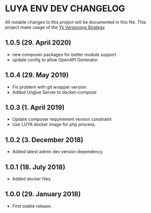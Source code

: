 # LUYA ENV DEV CHANGELOG

All notable changes to this project will be documented in this file. This project make usage of the [Yii Versioning Strategy](https://github.com/yiisoft/yii2/blob/master/docs/internals/versions.md).

## 1.0.5 (29. April 2020)

+ new composer packages for better module support
+ update config to allow OpenAPI Generator.

## 1.0.4 (29. May 2019)

+ Fix problem with git wrapper version.
+ Added Unglue Server to docker-compose

## 1.0.3 (1. April 2019)

+ Update composer requirement version constraint
+ Use LUYA docker image for php process.

## 1.0.2 (3. December 2018)

+ Added latest admin dev version dependency.

## 1.0.1 (18. July 2018)

+ Added docker files.

## 1.0.0 (29. January 2018)

+ First stable release.
